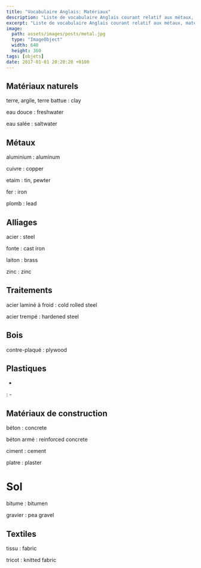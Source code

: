 ```yaml
---
title: "Vocabulaire Anglais: Matériaux"
description: "Liste de vocabulaire Anglais courant relatif aux métaux, matériaux de construction, etc..."
excerpt: "Liste de vocabulaire Anglais courant relatif aux métaux, matériaux de construction, etc..."
image:
  path: assets/images/posts/metal.jpg
  type: "ImageObject"
  width: 640
  height: 360
tags: [objets]
date: 2017-01-01 20:20:20 +0100
---
```


## Matériaux naturels

terre, argile, terre battue
: clay

eau douce
: freshwater

eau salée
: saltwater


## Métaux

aluminium
: aluminum

cuivre
: copper

etaim
: tin, pewter

fer
: iron

plomb
: lead


## Alliages

acier
: steel

fonte
: cast iron

laiton
: brass

zinc
: zinc


## Traitements

acier laminé à froid
: cold rolled steel

acier trempé
: hardened steel


## Bois

contre-plaqué
: plywood


## Plastiques

-
: -


## Matériaux de construction

béton
: concrete

béton armé
: reinforced concrete

ciment
: cement

platre
: plaster


# Sol

bitume
: bitumen

gravier
: pea gravel


## Textiles

tissu
: fabric

tricot
: knitted fabric
